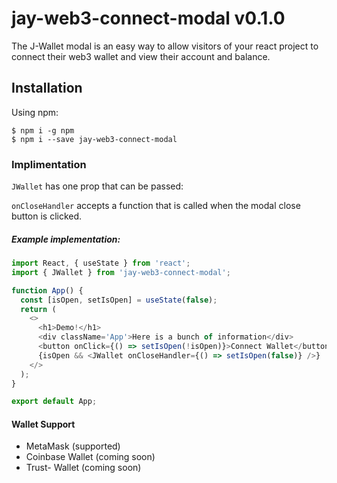# jay-web3-connect-modal v0.1.0

The J-Wallet modal is an easy way to allow visitors of your react project to
connect their web3 wallet and view their account and balance.

## Installation

Using npm:

```shell
$ npm i -g npm
$ npm i --save jay-web3-connect-modal
```

### Implimentation

`JWallet` has one prop that can be passed:

`onCloseHandler` accepts a function that is called when the modal close button
is clicked.

##### Example implementation:

```js
import React, { useState } from 'react';
import { JWallet } from 'jay-web3-connect-modal';

function App() {
  const [isOpen, setIsOpen] = useState(false);
  return (
    <>
      <h1>Demo!</h1>
      <div className='App'>Here is a bunch of information</div>
      <button onClick={() => setIsOpen(!isOpen)}>Connect Wallet</button>
      {isOpen && <JWallet onCloseHandler={() => setIsOpen(false)} />}
    </>
  );
}

export default App;
```

#### Wallet Support

- MetaMask (supported)
- Coinbase Wallet (coming soon)
- Trust- Wallet (coming soon)
